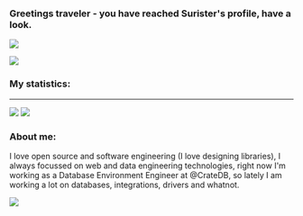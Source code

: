 ### Greetings traveler - you have reached Surister's profile, have a look.


![](https://komarev.com/ghpvc/?username=surister)

![](https://i.redd.it/ojf5uj3u4ehb1.png)

### My statistics:

<hr>

![](https://github-readme-stats.vercel.app/api?username=surister&count_private=true&include_all_commits=true&theme=darcula)
![](https://github-readme-stats.vercel.app/api/top-langs/?username=surister&layout=compact&lang_count=16&theme=darcula)

### About me:

I love open source and software engineering (I love designing libraries), I always focussed on web and data engineering technologies, right now I'm working as a Database Environment Engineer at @CrateDB, so lately I am working a lot on databases, integrations, drivers and whatnot.


![](https://images3.memedroid.com/images/UPLOADED56/644a4e70c8639.jpeg)
